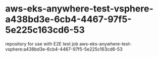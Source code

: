 # aws-eks-anywhere-test-vsphere-a438bd3e-6cb4-4467-97f5-5e225c163cd6-53
repository for use with E2E test job aws-eks-anywhere-test-vsphere:a438bd3e-6cb4-4467-97f5-5e225c163cd6-53
